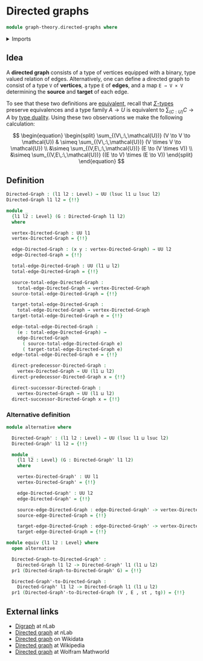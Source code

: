 # Directed graphs

```agda
module graph-theory.directed-graphs where
```

<details><summary>Imports</summary>

```agda
open import foundation.cartesian-product-types
open import foundation.dependent-pair-types
open import foundation.function-types
open import foundation.identity-types
open import foundation.universe-levels
```

</details>

## Idea

A **directed graph** consists of a type of vertices equipped with a binary, type
valued relation of edges. Alternatively, one can define a directed graph to
consist of a type `V` of **vertices**, a type `E` of **edges**, and a map
`E → V × V` determining the **source** and **target** of each edge.

To see that these two definitions are
[equivalent](foundation-core.equivalences.md), recall that
[$\Sigma$-types](foundation.dependent-pair-types.md) preserve equivalences and a
type family $A \to U$ is equivalent to $\sum_{(C : U)} C \to A$ by
[type duality](foundation.type-duality.md). Using these two observations we make
the following calculation:

$$
\begin{equation}
\begin{split}
\sum_{(V\,:\,\mathcal{U})} (V \to V \to \mathcal{U}) & \simeq \sum_{(V\,:\,\mathcal{U})}
 (V \times V \to \mathcal{U}) \\
 &\simeq \sum_{(V,E\,:\,\mathcal{U})} (E \to (V \times V)) \\
&\simeq  \sum_{(V,E\,:\,\mathcal{U})} ((E \to V) \times (E \to V))
\end{split}
\end{equation}
$$

## Definition

```agda
Directed-Graph : (l1 l2 : Level) → UU (lsuc l1 ⊔ lsuc l2)
Directed-Graph l1 l2 = {!!}

module _
  {l1 l2 : Level} (G : Directed-Graph l1 l2)
  where

  vertex-Directed-Graph : UU l1
  vertex-Directed-Graph = {!!}

  edge-Directed-Graph : (x y : vertex-Directed-Graph) → UU l2
  edge-Directed-Graph = {!!}

  total-edge-Directed-Graph : UU (l1 ⊔ l2)
  total-edge-Directed-Graph = {!!}

  source-total-edge-Directed-Graph :
    total-edge-Directed-Graph → vertex-Directed-Graph
  source-total-edge-Directed-Graph = {!!}

  target-total-edge-Directed-Graph :
    total-edge-Directed-Graph → vertex-Directed-Graph
  target-total-edge-Directed-Graph e = {!!}

  edge-total-edge-Directed-Graph :
    (e : total-edge-Directed-Graph) →
    edge-Directed-Graph
      ( source-total-edge-Directed-Graph e)
      ( target-total-edge-Directed-Graph e)
  edge-total-edge-Directed-Graph e = {!!}

  direct-predecessor-Directed-Graph :
    vertex-Directed-Graph → UU (l1 ⊔ l2)
  direct-predecessor-Directed-Graph x = {!!}

  direct-successor-Directed-Graph :
    vertex-Directed-Graph → UU (l1 ⊔ l2)
  direct-successor-Directed-Graph x = {!!}
```

### Alternative definition

```agda
module alternative where

  Directed-Graph' : (l1 l2 : Level) → UU (lsuc l1 ⊔ lsuc l2)
  Directed-Graph' l1 l2 = {!!}

  module _
    {l1 l2 : Level} (G : Directed-Graph' l1 l2)
    where

    vertex-Directed-Graph' : UU l1
    vertex-Directed-Graph' = {!!}

    edge-Directed-Graph' : UU l2
    edge-Directed-Graph' = {!!}

    source-edge-Directed-Graph : edge-Directed-Graph' -> vertex-Directed-Graph'
    source-edge-Directed-Graph = {!!}

    target-edge-Directed-Graph : edge-Directed-Graph' -> vertex-Directed-Graph'
    target-edge-Directed-Graph = {!!}
```

```agda
module equiv {l1 l2 : Level} where
  open alternative

  Directed-Graph-to-Directed-Graph' :
    Directed-Graph l1 l2 -> Directed-Graph' l1 (l1 ⊔ l2)
  pr1 (Directed-Graph-to-Directed-Graph' G) = {!!}

  Directed-Graph'-to-Directed-Graph :
    Directed-Graph' l1 l2 -> Directed-Graph l1 (l1 ⊔ l2)
  pr1 (Directed-Graph'-to-Directed-Graph (V , E , st , tg)) = {!!}
```

## External links

- [Digraph](https://ncatlab.org/nlab/show/digraph) at $n$Lab
- [Directed graph](https://ncatlab.org/nlab/show/directed+graph) at $n$Lab
- [Directed graph](https://www.wikidata.org/entity/Q1137726) on Wikidata
- [Directed graph](https://en.wikipedia.org/wiki/Directed_graph) at Wikipedia
- [Directed graph](https://mathworld.wolfram.com/DirectedGraph.html) at Wolfram
  Mathworld
